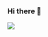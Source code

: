 ### Hi there 👋

<img src="https://capsule-render.vercel.app/api?
          type=wave&
          color=auto&
          height=300&
          section=header&
          text=capsule%20render&
          fontSize=90"/>
